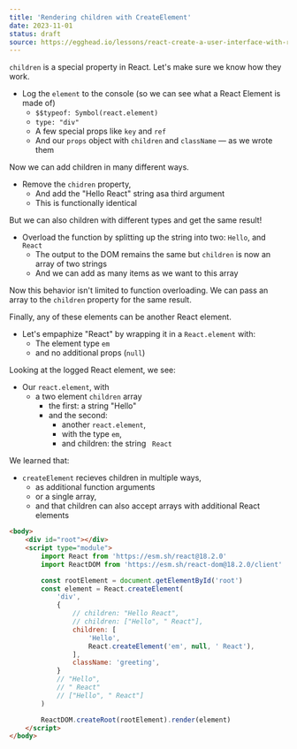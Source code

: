 ```yaml
---
title: 'Rendering children with CreateElement'
date: 2023-11-01
status: draft
source: https://egghead.io/lessons/react-create-a-user-interface-with-react-s-createelement-api
---
```


`children` is a special property in React.
Let's make sure we know how they work.

- Log the `element` to the console (so we can see what a React Element is made of)
  - `$$typeof: Symbol(react.element)`
  - `type: "div"`
  - A few special props like `key` and `ref`
  - And our `props` object with `children` and `className` — as we wrote them

Now we can add children in many different ways.

- Remove the `chidren` property,
  - And add the "Hello React" string asa third argument
  - This is functionally identical

But we can also children with different types and get the same result!

- Overload the function by splitting up the string into two: `Hello`, and ` React`
  - The output to the DOM remains the same but `children` is now an array of two strings
  - And we can add as many items as we want to this array

Now this behavior isn't limited to function overloading.
We can pass an array to the `children` property for the same result.

Finally, any of these elements can be another React element.

- Let's empaphize "React" by wrapping it in a `React.element` with:
  - The element type `em`
  - and no additional props (`null`)

Looking at the logged React element, we see:

- Our `react.element`, with
  - a two element `children` array
    - the first: a string "Hello"
    - and the second:
      - another `react.element`,
      - with the type `em`,
      - and children: the string ` React`

We learned that:

- `createElement` recieves children in multiple ways,
  - as additional function arguments
  - or a single array,
  - and that children can also accept arrays with additional React elements

```html
<body>
	<div id="root"></div>
	<script type="module">
		import React from 'https://esm.sh/react@18.2.0'
		import ReactDOM from 'https://esm.sh/react-dom@18.2.0/client'

		const rootElement = document.getElementById('root')
		const element = React.createElement(
			'div',
			{
				// children: "Hello React",
				// children: ["Hello", " React"],
				children: [
					'Hello',
					React.createElement('em', null, ' React'),
				],
				className: 'greeting',
			}
			// "Hello",
			// " React"
			// ["Hello", " React"]
		)

		ReactDOM.createRoot(rootElement).render(element)
	</script>
</body>
```
